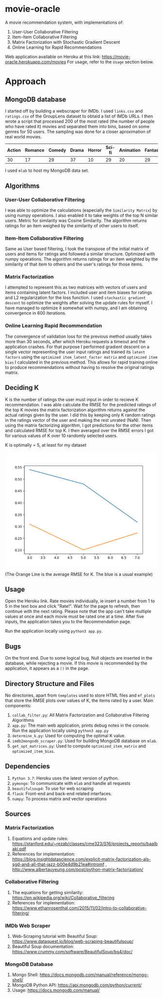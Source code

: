 # movie-oracle
A movie recommendation system, with implementations of:
1. User-User Collaborative Filtering
2. Item-Item Collaborative Filtering
3. Matrix Factorization with Stochastic Gradient Descent
4. Online Learning for Rapid Recommendations

Web application available on Heroku at this link: https://movie-oracle.herokuapp.com/movies
For usage, refer to the `Usage` section below.

# Approach
## MongoDB database
I started off by building a webscraper for IMDb. I used `links.csv` and `ratings.csv` of the GroupLens dataset to obtaid a list of IMDb URLs. I then wrote a script that processed 200 of the most rated (the number of people who have rated it) movies and separated them into bins, based on some genres for 50 users. The sampling was done for a closer aproximation of real world movies. 

Action | Romance | Comedy | Drama | Horror | Sci-fi | Animation | Fantasy
-------|---------|--------|-------|--------|--------|-----------|-------
30  | 17 | 29 | 37  | 10  | 29 | 20  | 29

I used `mlab` to host my MongoDB data set.

## Algorithms
### User-User Collaborative Filtering
I was able to optimize the calculations (especially the `Similarity Matrix`) by using numpy operations. I also enabled it to take weights of the top N similar users. Metric for similarity was Cosine Similarity. The algorithm returns ratings for an item weighed by the similarity of other users to itself.
### Item-Item Collaborative Filtering
Same as User based filtering, I took the transpose of the initial matrix of users and items for ratings and followed a similar structure. Optimized with numpy operations. The algorithm returns ratings for an item weighted by the similarity of that item to others and the user's ratings for those items.
### Matrix Factorization
I attempted to represent this as two matrices with vectors of users and items containing latent factors. I included user and item biases for ratings and L2 regularization for the loss function. I used `stochastic gradient descent` to optimize the weights after solving the update rules for myself. I have managed to optimize it somewhat with numpy, and I am obtaining convergence in 600 iterations. 
### Online Learning Rapid Recommendation
The convergence of validation loss for the previous method usually takes more than 30 seconds, after which Heroku requests a timeout and the application crashes. For that purpose I performed gradient descent on a single vector representing the user input ratings and trained its `latent factors` using the `optimized item_latent_factor matrix` and `optimized item bias` I calculated in the previous method. This allows for rapid training online to produce recommendations without having to resolve the original ratings matrix.

##  Deciding K
K is the number of ratings the user must input in order to recieve K recommendation. I was able calculate the RMSE for the predicted ratings of the top K movies the matrix factorization algorithm returns against the actual ratings given by the user. I did this by keeping only K random ratings in the ratings vector of the user and making the rest unrated (NaN). Then using the matrix factorizing algorithm, I got predictions for the other items and calculated RMSE for top K. I then averaged over the RMSE errors I got for various values of K over 10 randomly selected users. 

K  is optimally = 5, at least for my dataset

![alt text](https://github.com/divyam02/movie-oracle/blob/master/mf_plots/k_variance.png)

(The Orange Line is the average RMSE for K. The blue is a usual example)

## Usage
Open the Heroku link. Rate movies individually, ie insert a number from 1 to 5 in the text box and click "Rate!". Wait for the page to refresh, then continue with the next rating. Please note that the app can't take multiple values at once and each movie must be rated one at a time. After five inputs, the application takes you to the Recommendation page.

Run the application locally using `python3 app.py`.

## Bugs
On the front end. Due to some logical bug, Null objects are inserted in the database, while rejecting a movie. If this movie is recommended by the application, it appears as a `()` in the page.

## Directory Structure and Files
No directories, apart from `templates` used to store HTML files and `mf_plots` that store the RMSE plots over values of K, the items rated by a user. 
Main components:
1. `collab_filter.py`: All Matrix Factorization and Collaborative Filtering Algorithms 
2. `app.py`: The main web application, prints debug notes in the console. Run the application locally using `python3 app.py`
3. `determine_k.py`: Used for computing the optimal K value.
4. `imdb2mongodb_scraper.py`: Used for building MongoDB database on `mlab`.
5. `get_opt_matrices.py`: Used to compute `optimized_item_matrix` and `optimized_item_bias`.

## Dependencies
1. `Python 3.7`: Heroku uses the latest version of python.
2. `pymongo`: To communicate with `mlab` and handle all requests
3. `beautifulsoup4`: To use for web scraping
4. `flask`: Front-end and back-end related interfaces.
5. `numpy`: To process matrix and vector operations

## Sources
### Matrix Factorization
1. Equations and update rules: https://stanford.edu/~rezab/classes/cme323/S16/projects_reports/baalbaki.pdf
2. References for implementation: https://blog.insightdatascience.com/explicit-matrix-factorization-als-sgd-and-all-that-jazz-b00e4d9b21ea#intromf , http://www.albertauyeung.com/post/python-matrix-factorization/
### Collaborative Filtering
1. The equations for getting similarity: https://en.wikipedia.org/wiki/Collaborative_filtering
2. References for implementation: https://www.ethanrosenthal.com/2015/11/02/intro-to-collaborative-filtering/
### IMDb Web Scraper
1. Web-Scraping tutorial with Beautiful Soup: https://www.dataquest.io/blog/web-scraping-beautifulsoup/
2. Beautiful Soup documentation: https://www.crummy.com/software/BeautifulSoup/bs4/doc/
### MongoDB Database
1. Mongo Shell: https://docs.mongodb.com/manual/reference/mongo-shell/
2. MongoDB Python API: https://api.mongodb.com/python/current/
3. Usage: https://docs.mongodb.com/manual/
